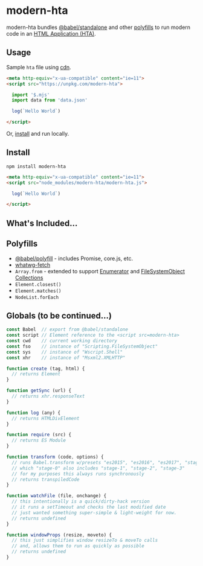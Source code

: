 # modern-hta

modern-hta bundles [@babel/standalone](https://github.com/babel/babel/tree/master/packages/babel-standalone) and other [polyfills](#polyfills) to run modern code in an [HTML Application (HTA)](https://en.wikipedia.org/wiki/HTML_Application).


## Usage

Sample `hta` file using [cdn](https://unpkg.com/modern-hta/modern-hta.js).
```html
<meta http-equiv="x-ua-compatible" content="ie=11">
<script src="https://unpkg.com/modern-hta">

  import '$.mjs'
  import data from 'data.json'

  log(`Hello World`)

</script>
```

Or, [install](#install) and run locally.

## Install

```
npm install modern-hta
```

```html
<meta http-equiv="x-ua-compatible" content="ie=11">
<script src="node_modules/modern-hta/modern-hta.js">

  log(`Hello World`)

</script>
```

## What's Included...



## Polyfills

* [@babel/polyfill](https://github.com/babel/babel/tree/master/packages/babel-polyfill) - includes Promise, core.js, etc.
* [whatwg-fetch](https://github.com/github/fetch)
* `Array.from` - extended to support [Enumerator](https://msdn.microsoft.com/en-us/library/6ch9zb09(v=vs.84).aspx) and [FileSystemObject Collections](https://msdn.microsoft.com/en-us/library/x75sb7ff(v=vs.84).aspx) 
* `Element.closest()`
* `Element.matches()`
* `NodeList.forEach`

## Globals (to be continued...)

```js
const Babel  // export from @babel/standalone
const script // Element reference to the <script src=modern-hta>
const cwd    // current working directory
const fso    // instance of "Scripting.FileSystemObject"
const sys    // instance of "Wscript.Shell"
const xhr    // instance of "Msxml2.XMLHTTP"

function create (tag, html) {
  // returns Element
}

function getSync (url) {
  // returns xhr.responseText
}

function log (any) {
  // returns HTMLDivElement
}

function require (src) {
  // returns ES Module
}

function transform (code, options) {
  // runs Babel.transform w/presets "es2015", "es2016", "es2017", "stage-0"
  // which "stage-0" also includes "stage-1", "stage-2", "stage-3"
  // for my purposes this always runs synchronously
  // returns transpiledCode
}

function watchFile (file, onchange) {
  // this intentionally is a quick/dirty-hack version
  // it runs a setTimeout and checks the last modified date
  // just wanted something super-simple & light-weight for now.
  // returns undefined
}

function windowProps (resize, moveto) {
  // this just simplifies window resizeTo & moveTo calls
  // and, allows them to run as quickly as possible
  // returns undefined
}
```